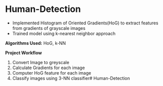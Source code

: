 # Human-Detection

* Implemented Histogram of Oriented Gradients(HoG) to extract features from gradients of grayscale images
* Trained model using k-nearest neighbor approach

**Algorithms Used:** HoG, k-NN

**Project Workflow**

1. Convert Image to greyscale
2. Calculate Gradients for each image
3. Computer HoG feature for each image
4. Classify images using 3-NN classifier# Human-Detection

